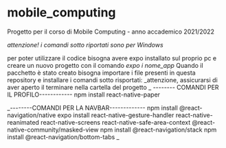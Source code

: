 # mobile_computing
Progetto per il corso di Mobile Computing - anno accademico 2021/2022

_attenzione! i comandi sotto riportati sono per Windows_

per poter utilizzare il codice bisogna avere expo installato sul proprio pc e creare un nuovo progetto con il comando _expo i nome_app_
Quando il pacchetto è stato creato bisogna importare i file presenti in questa repository e installare i comandi sotto risportati:
_attenzione, assicurarsi di aver aperto il terminare nella cartella del progetto
_
-------- COMANDI PER IL PROFILO------------
npm install react-native-paper

_--------COMANDI PER LA NAVBAR-------------
npm install @react-navigation/native
expo install react-native-gesture-handler react-native-reanimated react-native-screens react-native-safe-area-context @react-native-community/masked-view
npm install @react-navigation/stack
npm install @react-navigation/bottom-tabs
_
